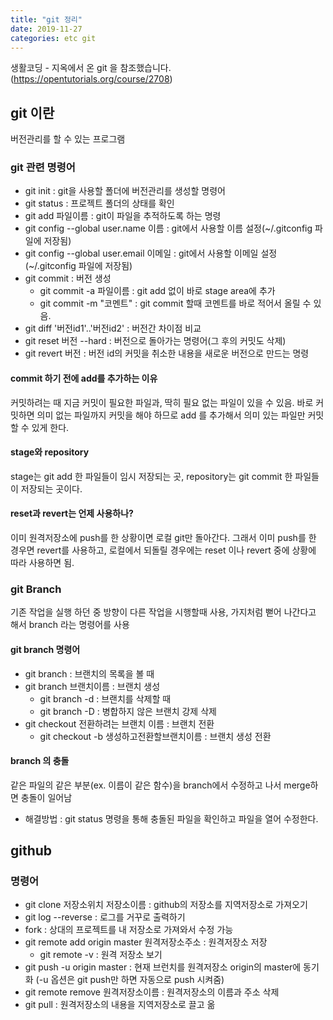 ```yaml
---
title: "git 정리"
date: 2019-11-27
categories: etc git
---
```

생활코딩 - 지옥에서 온 git 을 참조했습니다.(https://opentutorials.org/course/2708)
## git 이란
버전관리를 할 수 있는 프로그램

### git 관련 명령어
- git init : git을 사용할 폴더에 버전관리를 생성할 명령어
- git status : 프로젝트 폴더의 상태를 확인
- git add 파일이름 : git이 파일을 추적하도록 하는 명령
- git config --global user.name 이름 : git에서 사용할 이름 설정(~/.gitconfig 파일에 저장됨)
- git config --global user.email 이메일 : git에서 사용할 이메일 설정(~/.gitconfig 파일에 저장됨)
- git commit : 버전 생성
  - git commit -a 파일이름 : git add 없이 바로 stage area에 추가
  - git commit -m "코멘트" : git commit 할때 코멘트를 바로 적어서 올릴 수 있음.
- git diff '버전id1'..'버전id2' : 버전간 차이점 비교
- git reset 버전 --hard : 버전으로 돌아가는 명령어(그 후의 커밋도 삭제)
- git revert 버전 : 버전 id의 커밋을 취소한 내용을 새로운 버전으로 만드는 명령

#### commit 하기 전에 add를 추가하는 이유
커밋하려는 때 지금 커밋이 필요한 파일과, 딱히 필요 없는 파일이 있을 수 있음. 바로 커밋하면 의미 없는 파일까지 커밋을 해야 하므로 add 를 추가해서 의미 있는 파일만 커밋 할 수 있게 한다.

#### stage와 repository
stage는 git add 한 파일들이 임시 저장되는 곳, repository는 git commit 한 파일들이 저장되는 곳이다.

#### reset과 revert는 언제 사용하나?
이미 원격저장소에 push를 한 상황이면 로컬 git만 돌아간다. 그래서 이미 push를 한 경우면 revert를 사용하고, 로컬에서 되돌릴 경우에는 reset 이나 revert 중에 상황에 따라 사용하면 됨.

### git Branch
기존 작업을 실행 하던 중 방향이 다른 작업을 시행할때 사용, 가지처럼 뻗어 나간다고 해서 branch 라는 명령어를 사용

#### git branch 명령어
- git branch : 브랜치의 목록을 볼 때
- git branch 브랜치이름 : 브랜치 생성
  - git branch -d : 브랜치를 삭제할 때
  - git branch -D : 병합하지 않은 브랜치 강제 삭제
- git checkout 전환하려는 브랜치 이름 : 브랜치 전환
  - git checkout -b 생성하고전환할브랜치이름 : 브랜치 생성 전환

#### branch 의 충돌
같은 파일의 같은 부분(ex. 이름이 같은 함수)을 branch에서 수정하고 나서 merge하면 충돌이 일어남

- 해결방법 : git status 명령을 통해 충돌된 파일을 확인하고 파일을 열어 수정한다.

## github

### 명령어
- git clone 저장소위치 저장소이름 : github의 저장소를 지역저장소로 가져오기
- git log --reverse : 로그를 거꾸로 출력하기
- fork : 상대의 프로젝트를 내 저장소로 가져와서 수정 가능
- git remote add origin master 원격저장소주소 : 원격저장소 저장
  - git remote -v : 원격 저장소 보기
- git push -u origin master : 현재 브런치를 원격저장소 origin의 master에 동기화 (-u 옵션은 git push만 하면 자동으로 push 시켜줌)
- git remote remove 원격저장소이름 : 원격저장소의 이름과 주소 삭제
- git pull : 원격저장소의 내용을 지역저장소로 끌고 옮
